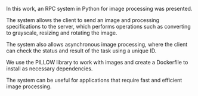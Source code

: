 In this work, an RPC system in Python for image processing was presented. ​

The system allows the client to send an image and processing specifications to the server, which performs operations such as converting to grayscale, resizing and rotating the image. ​

The system also allows asynchronous image processing, where the client can check the status and result of the task using a unique ID.​

We use the PILLOW library to work with images and create a Dockerfile to install as necessary dependencies.​

The system can be useful for applications that require fast and efficient image processing.
